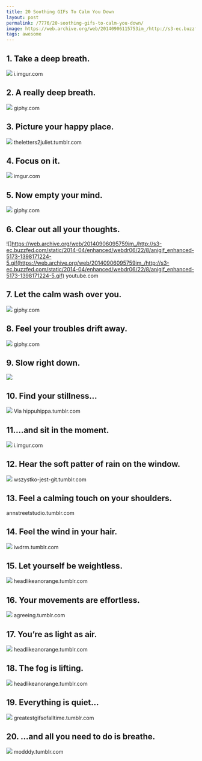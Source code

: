 ```yaml
---
title: 20 Soothing GIFs To Calm You Down
layout: post
permalink: /7776/20-soothing-gifs-to-calm-you-down/
image: https://web.archive.org/web/20140906115753im_/http://s3-ec.buzzfed.com/static/2014-04/enhanced/webdr05/22/7/anigif_enhanced-10931-1398165067-6.gif
tags: awesome
---
```


## 1. Take a deep breath.
![](https://web.archive.org/web/20140906084739im_/http://s3-ec.buzzfed.com/static/2014-04/enhanced/webdr08/22/7/anigif_enhanced-4467-1398165063-19.gif)
i.imgur.com

## 2. A really deep breath.
![](https://web.archive.org/web/20140906115753im_/http://s3-ec.buzzfed.com/static/2014-04/enhanced/webdr05/22/7/anigif_enhanced-10931-1398165067-6.gif)
giphy.com

## 3. Picture your happy place.
![](https://web.archive.org/web/20140906164823im_/http://s3-ec.buzzfed.com/static/2014-04/enhanced/webdr02/22/7/anigif_enhanced-24069-1398165078-9.gif)
theletters2juliet.tumblr.com

## 4. Focus on it.
![](https://web.archive.org/web/20140906090056im_/http://s3-ec.buzzfed.com/static/2014-04/enhanced/webdr04/22/7/anigif_enhanced-9039-1398165067-1.gif)
imgur.com

## 5. Now empty your mind.
![](https://web.archive.org/web/20140906111902im_/http://s3-ec.buzzfed.com/static/2014-04/enhanced/webdr04/22/7/anigif_original-9632-1398165072-4.gif)
giphy.com

## 6. Clear out all your thoughts.
![]https://web.archive.org/web/20140906095759im_/http://s3-ec.buzzfed.com/static/2014-04/enhanced/webdr06/22/8/anigif_enhanced-5173-1398171224-5.gif(https://web.archive.org/web/20140906095759im_/http://s3-ec.buzzfed.com/static/2014-04/enhanced/webdr06/22/8/anigif_enhanced-5173-1398171224-5.gif)
youtube.com

## 7. Let the calm wash over you.
![](https://web.archive.org/web/20140906101600im_/http://s3-ec.buzzfed.com/static/2014-04/enhanced/webdr06/22/7/anigif_enhanced-5172-1398166816-1.gif)
giphy.com

## 8. Feel your troubles drift away.
![](https://web.archive.org/web/20140906130109im_/http://s3-ec.buzzfed.com/static/2014-04/enhanced/webdr02/22/8/anigif_enhanced-24065-1398168581-13.gif)
giphy.com

## 9. Slow right down.
![](https://web.archive.org/web/20140906122822im_/http://s3-ec.buzzfed.com/static/2014-04/enhanced/webdr04/22/7/anigif_enhanced-9152-1398165072-15.gif)

## 10. Find your stillness…
![](https://web.archive.org/web/20140906103221im_/http://s3-ec.buzzfed.com/static/2014-04/enhanced/webdr04/22/7/anigif_enhanced-9522-1398165075-1.gif)
Via hippuhippa.tumblr.com

## 11.…and sit in the moment.
![](https://web.archive.org/web/20140906101934im_/http://s3-ec.buzzfed.com/static/2014-04/enhanced/webdr05/22/7/anigif_enhanced-11229-1398165070-2.gif)
i.imgur.com

## 12. Hear the soft patter of rain on the window.
![](https://web.archive.org/web/20140906083954im_/http://s3-ec.buzzfed.com/static/2014-04/enhanced/webdr04/22/7/anigif_enhanced-9624-1398165081-7.gif)
wszystko-jest-git.tumblr.com

## 13. Feel a calming touch on your shoulders.
annstreetstudio.tumblr.com

## 14. Feel the wind in your hair.
![](https://web.archive.org/web/20140906153601im_/http://s3-ec.buzzfed.com/static/2014-04/enhanced/webdr03/22/8/anigif_enhanced-17483-1398169693-4.gif)
iwdrm.tumblr.com

## 15. Let yourself be weightless.
![](https://web.archive.org/web/20140906161525im_/http://s3-ec.buzzfed.com/static/2014-04/enhanced/webdr05/22/7/anigif_enhanced-11392-1398165075-4.gif)
headlikeanorange.tumblr.com

## 16. Your movements are effortless.
![](https://web.archive.org/web/20140906121035im_/http://s3-ec.buzzfed.com/static/2014-04/enhanced/webdr05/22/8/anigif_enhanced-11374-1398168998-17.gif)
agreeing.tumblr.com

## 17. You’re as light as air.
![](https://web.archive.org/web/20140906193446im_/http://s3-ec.buzzfed.com/static/2014-04/enhanced/webdr07/22/8/anigif_enhanced-18203-1398170887-11.gif)
headlikeanorange.tumblr.com

## 18. The fog is lifting.
![](https://web.archive.org/web/20140906101046im_/http://s3-ec.buzzfed.com/static/2014-04/enhanced/webdr07/22/8/anigif_enhanced-18182-1398170623-6.gif)
headlikeanorange.tumblr.com

## 19. Everything is quiet…
![](https://web.archive.org/web/20140906101052im_/http://s3-ec.buzzfed.com/static/2014-04/enhanced/webdr04/22/7/anigif_enhanced-9590-1398165082-10.gif)
greatestgifsofalltime.tumblr.com

## 20. …and all you need to do is breathe.
![](https://web.archive.org/web/20140906185725im_/http://s3-ec.buzzfed.com/static/2014-04/enhanced/webdr06/22/7/anigif_enhanced-663-1398167406-8.gif)
modddy.tumblr.com
